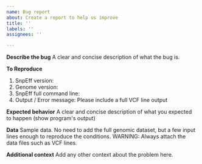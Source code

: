 ```yaml
---
name: Bug report
about: Create a report to help us improve
title: ''
labels: ''
assignees: ''

---
```


**Describe the bug**
A clear and concise description of what the bug is.

**To Reproduce**
1. SnpEff version:
2. Genome version:
3. SnpEff full command line: 
4. Output / Error message: Please include a full VCF line output

**Expected behavior**
A clear and concise description of what you expected to happen (show program's output)

**Data**
Sample data. No need to add the full genomic dataset, but a few input lines enough to reproduce the conditions.
WARNING: Always attach the data files such as VCF lines.

**Additional context**
Add any other context about the problem here.
